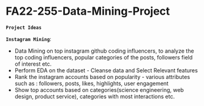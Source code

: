 # FA22-255-Data-Mining-Project



**`Project Ideas`**



**`Instagram Mining`**:

* Data Mining on top instagram github coding influencers, to analyze the top coding influencers, popular categories of the posts, followers field of interest etc.
* Perform EDA on the dataset - Cleanse data and Select Relevant features
* Rank the instagram accounts based on popularity - various attributes such as : followers, posts, likes, highlights, user engagement 
* Show top accounts based on categories(science engineering, web design, product service), categories with most interactions etc.
